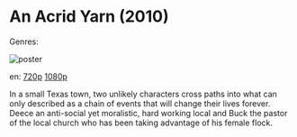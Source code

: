 # An Acrid Yarn (2010)

Genres: 

![poster](http://image.tmdb.org/t/p/w500/wRtNVb8cPVgdwBRVLbAkMCAorBA.jpg)

en:
  [720p](magnet:?xt=urn:btih:910a13bb8b09c785697f40cc78c72b1efaa75388&dn=An+Acrid+Yarn+%282010%29+720p+BrRip+x264+-+YIFY&tr=udp%3A%2F%2Ftracker.openbittorrent.com%3A80%2Fannounce&tr=udp%3A%2F%2Fglotorrents.pw%3A6969%2Fannounce&tr=udp%3A%2F%2Ftracker.openbittorrent.com%3A80%2Fannounce&tr=udp%3A%2F%2Ftracker.opentrackr.org%3A1337%2Fannounce&tr=udp%3A%2F%2Fzer0day.to%3A1337%2Fannounce&tr=udp%3A%2F%2Ftracker.coppersurfer.tk%3A6969%2Fannounce)
  [1080p](magnet:?xt=urn:btih:b4c305d191170d32421db15ef60602573bc49a68&dn=An+Acrid+Yarn+%282010%29+1080p+BrRip+x264+-+YIFY&tr=udp%3A%2F%2Ftracker.openbittorrent.com%3A80%2Fannounce&tr=udp%3A%2F%2Fglotorrents.pw%3A6969%2Fannounce&tr=udp%3A%2F%2Ftracker.openbittorrent.com%3A80%2Fannounce&tr=udp%3A%2F%2Ftracker.opentrackr.org%3A1337%2Fannounce&tr=udp%3A%2F%2Fzer0day.to%3A1337%2Fannounce&tr=udp%3A%2F%2Ftracker.coppersurfer.tk%3A6969%2Fannounce)
  


In a small Texas town, two unlikely characters cross paths into what can only described as a chain of events that will change their lives forever. Deece an anti-social yet moralistic, hard working local and Buck the pastor of the local church who has been taking advantage of his female flock.